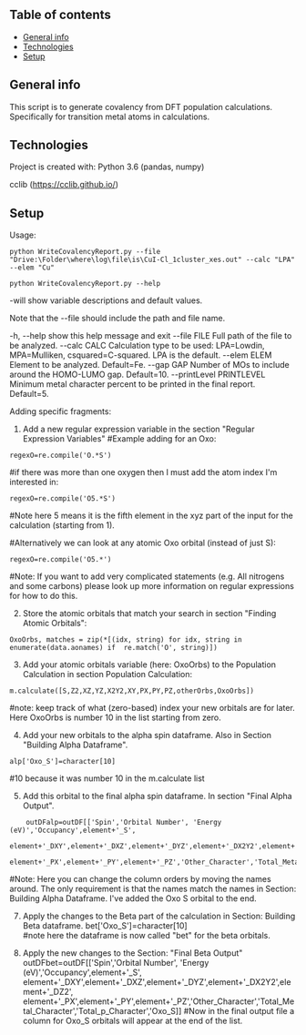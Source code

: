 ## Table of contents
* [General info](#general-info)
* [Technologies](#technologies)
* [Setup](#setup)

## General info
This script is to generate covalency from DFT population calculations. Specifically for transition metal atoms in calculations. 
	
## Technologies
Project is created with:
Python 3.6 (pandas, numpy)

cclib (https://cclib.github.io/)

	
## Setup
Usage:
```
python WriteCovalencyReport.py --file "Drive:\Folder\where\log\file\is\CuI-Cl_1cluster_xes.out" --calc "LPA" --elem "Cu"

python WriteCovalencyReport.py --help 
```
-will show variable descriptions and default values.

Note that the --file should include the path and file name.

  -h, --help            show this help message and exit
  --file FILE           Full path of the file to be analyzed.
  --calc CALC           Calculation type to be used: LPA=Lowdin, MPA=Mulliken,
                        csquared=C-squared. LPA is the default.
  --elem ELEM           Element to be analyzed. Default=Fe.
  --gap GAP             Number of MOs to include around the HOMO-LUMO gap.
                        Default=10.
  --printLevel PRINTLEVEL
                        Minimum metal character percent to be printed in the
                        final report. Default=5.


Adding specific fragments:
1) Add a new regular expression variable in the section "Regular Expression Variables"
#Example adding for an Oxo:
```
regexO=re.compile('O.*S')
```
#if there was more than one oxygen then I must add the atom index I'm interested in:
```
regexO=re.compile('O5.*S')
```
#Note here 5 means it is the fifth element in the xyz part of the input for the calculation (starting from 1).

#Alternatively we can look at any atomic Oxo orbital (instead of just S):
```
regexO=re.compile('O5.*')
```
#Note: If you want to add very complicated statements (e.g. All nitrogens and some carbons) please look up more information on regular expressions for how to do this.

2) Store the atomic orbitals that match your search in section "Finding Atomic Orbitals":
```
OxoOrbs, matches = zip(*[(idx, string) for idx, string in enumerate(data.aonames) if  re.match('O', string)])
```
3) Add your atomic orbitals variable (here: OxoOrbs) to the Population Calculation in section Population Calculation:
```
m.calculate([S,Z2,XZ,YZ,X2Y2,XY,PX,PY,PZ,otherOrbs,OxoOrbs])
```
#note: keep track of what (zero-based) index your new orbitals are for later. Here OxoOrbs is number 10 in the list starting from zero.

4) Add your new orbitals to the alpha spin dataframe. Also in Section "Building Alpha Dataframe".
```
alp['Oxo_S']=character[10]
```
#10 because it was number 10 in the m.calculate list

5) Add this orbital to the final alpha spin dataframe. In section "Final Alpha Output".
```
    outDFalp=outDF[['Spin','Orbital Number', 'Energy (eV)','Occupancy',element+'_S',
             element+'_DXY',element+'_DXZ',element+'_DYZ',element+'_DX2Y2',element+'_DZ2',
             element+'_PX',element+'_PY',element+'_PZ','Other_Character','Total_Metal_Character','Total_p_Character','Oxo_S']]
```
#Note: Here you can change the column orders by moving the names around. The only requirement is that the names match the names in Section: Building Alpha Dataframe. I've added the Oxo S orbital to the end.

7) Apply the changes to the Beta part of the calculation in Section: Building Beta dataframe.
bet['Oxo_S']=character[10]	
#note here the dataframe is now called "bet" for the beta orbitals.

8) Apply the new changes to the Section: "Final Beta Output"
outDFbet=outDF[['Spin','Orbital Number', 'Energy (eV)','Occupancy',element+'_S',
             element+'_DXY',element+'_DXZ',element+'_DYZ',element+'_DX2Y2',element+'_DZ2',
             element+'_PX',element+'_PY',element+'_PZ','Other_Character','Total_Metal_Character','Total_p_Character','Oxo_S]]
#Now in the final output file a column for Oxo_S orbitals will appear at the end of the list.    

```
